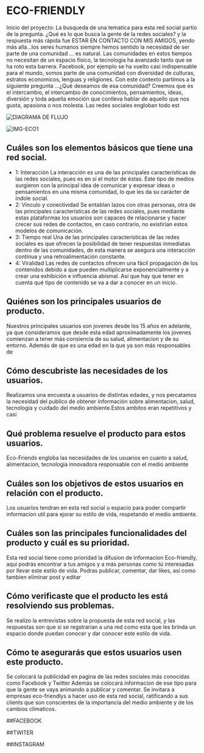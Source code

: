 # ECO-FRIENDLY
Inicio del proyecto: La busqueda de una tematica para esta red social partio de la pregunta. ¿Qué es lo que busca la gente de la redes sociales?
y la respuesta más rápida fue ESTAR EN CONTACTO CON MIS AMIGOS, yendo más alla...los seres humanos siempre hemos sentido la necesidad de ser parte de una comunidad ... es natural. Las comunidades en estos tiempos no necesitan de un espacio fisico, la tecnologia ha avanzado tanto que se ha roto esta barrera. Facebook, por ejemplo se ha vuelto casi indispensable para el mundo, somos parte de una comunidad con diversidad de culturas, estratos economicos, lenguas y religiones. Con este contexto partimos a la siguiente pregunta ...¿Qué deseamos de esa comunidad? 
Creemos que es el intercambio, el intercambio de conocimientos, pensamientos, ideas, diversión y toda aquella emoción que conlleva hablar de aquello que nos gusta, apasiona o nos molesta.
Las redes sociales engloban todo est



![DIAGRAMA DE FLUJO](https://crisescobar.files.wordpress.com/2018/07/benchmark.png)

![IMG-ECO1](https://crisescobar.files.wordpress.com/2018/07/whatsapp-image-2018-07-23-at-12-12-44-am.jpeg)
## Cuáles son los elementos básicos que tiene una red social.
* 1: Interacción
    La interacción es una de las principales características de las redes sociales, pues es en sí el motor de éstas. Este tipo de medios surgieron con la principal idea de comunicar y expresar ideas o pensamientos en una misma comunidad, lo que les da su carácter de índole social.
* 2: Vínculo y conectividad
    Se entablan lazos con otras personas, otra de las principales características de las redes sociales, pues mediante estas plataformas los usuarios son capaces de relacionarse y hacer crecer sus redes de contactos, en caso contrario, no existirían estos modelos de comunicación.
* 3: Tiempo real
    Una de las principales características de las redes sociales es que ofrecen la posibilidad de tener respuestas inmediatas dentro de las comunidades, de esta manera se asegura una interacción continua y una retroalimentación constante.
* 4:  Viralidad
    Las redes de contactos ofrecen una fácil propagación de los contenidos debido a que pueden multiplicarse exponencialmente y a crear una exhibición e influencia abismal. Así que hay que tener en cuenta qué tipo de contenido se va a dar a conocer en un inicio.

## Quiénes son los principales usuarios de producto.
Nuestros principales usuarios son jovenes desde los 15 años en adelante, ya que consideramos que desde esta edad aproximadamente los jovenes comienzan a tener más consiencia de su salud, alimentacion y de su entorno. Además de que es una edad en la que ya son más responsables de

## Cómo descubriste las necesidades de los usuarios.
Realizamos una encuesta a usuarios de distintas edades, y nos percatamos la necesidad del publico de obtener información sobre alimentacion, salud, tecnologia y cuidado del medio ambiente.Estos ambitos eran repetitivos y casi

## Qué problema resuelve el producto para estos usuarios.
Eco-Friends engloba las necesidades de los usuarios en cuanto a salud, alimentacion, tecnologia innovadora responsable con el medio ambiente

## Cuáles son los objetivos de estos usuarios en relación con el producto.
Los usuarios tendran en esta red social u espacio para poder compartir informacion util para ejorar su estilo de vida, respetando el medio ambiente. 

## Cuáles son las principales funcionalidades del producto y cuál es su prioridad.
Esta red social tiene como prioridad la difusion de informacion Eco-friendly, aqui podrás encontrar a tus amigos y a más personas como tú interesadas por llevar este estilo de vida. Podras publicar, comentar, dar likes, asi como tambien eliminar post y editar

## Cómo verificaste que el producto les está resolviendo sus problemas.
Se realizo la entrevistas sobre la propuesta de esta red social, y las respuestas son que si se regstrarian a una red como esta que les brinda un espacio donde puedan conocer y dar conocer este estilo de vida. 

## Cómo te asegurarás que estos usuarios usen este producto.
Se colocará la publicidad en pagina de las redes sociales más conocidas como Facebook y Twitter
Además se colocará informacion de ese tipo para que la gente se vaya animando a publicar y comentar.
Se invitara a empresas eco-friendlys a hacer uso de esta red social, ratificando a sus clients que son
conscientes de la importancia del medio ambiente y de los cambios climaticos.



##FACEBOOK


##TWITER


##INSTAGRAM